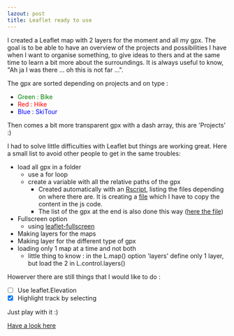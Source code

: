 ```yaml
---
lazout: post
title: Leaflet ready to use
---
```


I created a Leaflet map with 2 layers for the moment and all my gpx.
The goal is to be able to have an overview of the projects and possibilities I have when I want to organise something, to give ideas to thers and at the same time to learn a bit more about the surroundings. It is always useful to know, "Ah ja I was there ... oh this is not far ...".

The gpx are sorted depending on projects and on type :

- <span style="color:green">Green : Bike</span>
- <span style="color:red">Red : Hike</span>
- <span style="color:blue">Blue : SkiTour</span>

Then comes a bit more transparent gpx with a dash array, this are 'Projects' :)

I had to solve little difficulties with Leaflet but things are working great.
Here a small list to avoid other people to get in the same troubles:

- load all gpx in a folder
  - use a for loop
  - create a variable with all the relative paths of the gpx
    - Created automatically with an [Rscript](gpx/R_Create_variable_for_js-html.R), listing the files depending on where there are. It is creating a [file](gpx/Name_var_js-html_tocopy_in_leaflet.txt) which I have to copy the content in the js code.
    - The list of the gpx at the end is also done this way ([here the file](gpx/Link_gpx_tocopy_in_leaflet.md))
- Fullscreen option
  - using [leaflet-fullscreen](https://github.com/Leaflet/Leaflet.fullscreen)
- Making layers for the maps
- Making layer for the different type of gpx
- loading only 1 map at a time and not both
  - little thing to know : in the L.map() option 'layers' define only 1 layer, but load the 2 in L.control.layers()

Howerver there are still things that I would like to do :

- [ ] Use leaflet.Elevation
- [x] Highlight track by selecting

Just play with it :)

[Have a look here](../leaflet.md)
